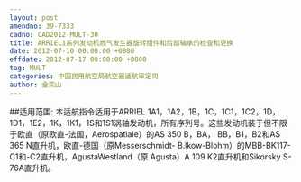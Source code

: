 ```yaml
---
layout: post
amendno: 39-7333
cadno: CAD2012-MULT-30
title: ARRIEL1系列发动机燃气发生器旋转组件和后部轴承的检查和更换
date: 2012-07-10 00:00:00 +0800
effdate: 2012-07-17 00:00:00 +0800
tag: MULT
categories: 中国民用航空局航空器适航审定司
author: 金奕山
---
```


##适用范围:
本适航指令适用于ARRIEL 1A1，1A2，1B，1C，1C1，1C2，1D， 1D1，1E2，1K，1K1，1S和1S1涡轴发动机，所有序列号。这些发动机装于但不限于欧直（原欧直-法国，Aerospatiale）的AS 350 B，BA， BB，B1，B2和AS 365 N直升机，欧直-德国（原Messerschmidt- B.lkow-Blohm）的MBB-BK117-C1和-C2直升机，AgustaWestland（原 Agusta）A 109 K2直升机和Sikorsky S-76A直升机。

